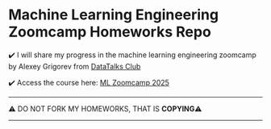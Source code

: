 # Machine Learning Engineering Zoomcamp Homeworks Repo
:heavy_check_mark: I will share my progress in the machine learning engineering zoomcamp by Alexey Grigorev from [DataTalks Club](https://datatalks.club)

:heavy_check_mark: Access the course here: [ML Zoomcamp 2025](https://datatalks.club/blog/machine-learning-zoomcamp.html)

---

:warning: DO NOT FORK MY HOMEWORKS, THAT IS **COPYING**:warning:

---
